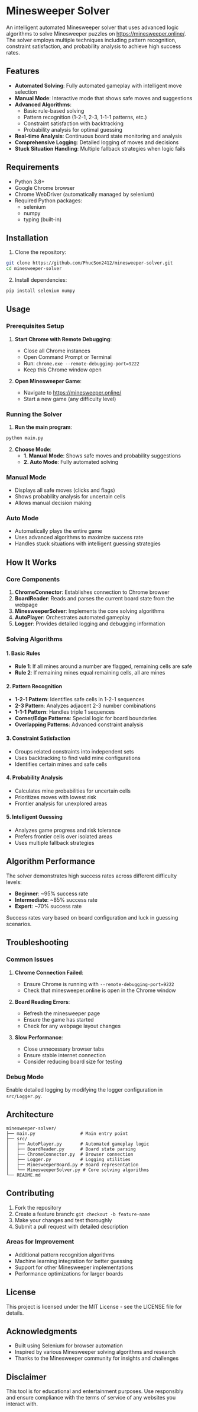 # Minesweeper Solver

An intelligent automated Minesweeper solver that uses advanced logic algorithms to solve Minesweeper puzzles on https://minesweeper.online/. The solver employs multiple techniques including pattern recognition, constraint satisfaction, and probability analysis to achieve high success rates.

## Features

- **Automated Solving**: Fully automated gameplay with intelligent move selection
- **Manual Mode**: Interactive mode that shows safe moves and suggestions
- **Advanced Algorithms**:
  - Basic rule-based solving
  - Pattern recognition (1-2-1, 2-3, 1-1-1 patterns, etc.)
  - Constraint satisfaction with backtracking
  - Probability analysis for optimal guessing
- **Real-time Analysis**: Continuous board state monitoring and analysis
- **Comprehensive Logging**: Detailed logging of moves and decisions
- **Stuck Situation Handling**: Multiple fallback strategies when logic fails

## Requirements

- Python 3.8+
- Google Chrome browser
- Chrome WebDriver (automatically managed by selenium)
- Required Python packages:
  - selenium
  - numpy
  - typing (built-in)

## Installation

1. Clone the repository:
```bash
git clone https://github.com/PhucSon2412/minesweeper-solver.git
cd minesweeper-solver
```

2. Install dependencies:
```bash
pip install selenium numpy
```

## Usage

### Prerequisites Setup

1. **Start Chrome with Remote Debugging**:
   - Close all Chrome instances
   - Open Command Prompt or Terminal
   - Run: `chrome.exe --remote-debugging-port=9222`
   - Keep this Chrome window open

2. **Open Minesweeper Game**:
   - Navigate to https://minesweeper.online/
   - Start a new game (any difficulty level)

### Running the Solver

1. **Run the main program**:
```bash
python main.py
```

2. **Choose Mode**:
   - **1. Manual Mode**: Shows safe moves and probability suggestions
   - **2. Auto Mode**: Fully automated solving

### Manual Mode
- Displays all safe moves (clicks and flags)
- Shows probability analysis for uncertain cells
- Allows manual decision making

### Auto Mode
- Automatically plays the entire game
- Uses advanced algorithms to maximize success rate
- Handles stuck situations with intelligent guessing strategies

## How It Works

### Core Components

1. **ChromeConnector**: Establishes connection to Chrome browser
2. **BoardReader**: Reads and parses the current board state from the webpage
3. **MinesweeperSolver**: Implements the core solving algorithms
4. **AutoPlayer**: Orchestrates automated gameplay
5. **Logger**: Provides detailed logging and debugging information

### Solving Algorithms

#### 1. Basic Rules
- **Rule 1**: If all mines around a number are flagged, remaining cells are safe
- **Rule 2**: If remaining mines equal remaining cells, all are mines

#### 2. Pattern Recognition
- **1-2-1 Pattern**: Identifies safe cells in 1-2-1 sequences
- **2-3 Pattern**: Analyzes adjacent 2-3 number combinations
- **1-1-1 Pattern**: Handles triple 1 sequences
- **Corner/Edge Patterns**: Special logic for board boundaries
- **Overlapping Patterns**: Advanced constraint analysis

#### 3. Constraint Satisfaction
- Groups related constraints into independent sets
- Uses backtracking to find valid mine configurations
- Identifies certain mines and safe cells

#### 4. Probability Analysis
- Calculates mine probabilities for uncertain cells
- Prioritizes moves with lowest risk
- Frontier analysis for unexplored areas

#### 5. Intelligent Guessing
- Analyzes game progress and risk tolerance
- Prefers frontier cells over isolated areas
- Uses multiple fallback strategies

## Algorithm Performance

The solver demonstrates high success rates across different difficulty levels:

- **Beginner**: ~95% success rate
- **Intermediate**: ~85% success rate  
- **Expert**: ~70% success rate

Success rates vary based on board configuration and luck in guessing scenarios.

## Troubleshooting

### Common Issues

1. **Chrome Connection Failed**:
   - Ensure Chrome is running with `--remote-debugging-port=9222`
   - Check that minesweeper.online is open in the Chrome window

2. **Board Reading Errors**:
   - Refresh the minesweeper page
   - Ensure the game has started
   - Check for any webpage layout changes

3. **Slow Performance**:
   - Close unnecessary browser tabs
   - Ensure stable internet connection
   - Consider reducing board size for testing

### Debug Mode

Enable detailed logging by modifying the logger configuration in `src/Logger.py`.

## Architecture

```
minesweeper-solver/
├── main.py                 # Main entry point
├── src/
│   ├── AutoPlayer.py       # Automated gameplay logic
│   ├── BoardReader.py      # Board state parsing
│   ├── ChromeConnector.py  # Browser connection
│   ├── Logger.py           # Logging utilities
│   ├── MinesweeperBoard.py # Board representation
│   └── MinesweeperSolver.py # Core solving algorithms
└── README.md
```

## Contributing

1. Fork the repository
2. Create a feature branch: `git checkout -b feature-name`
3. Make your changes and test thoroughly
4. Submit a pull request with detailed description

### Areas for Improvement

- Additional pattern recognition algorithms
- Machine learning integration for better guessing
- Support for other Minesweeper implementations
- Performance optimizations for larger boards

## License

This project is licensed under the MIT License - see the LICENSE file for details.

## Acknowledgments

- Built using Selenium for browser automation
- Inspired by various Minesweeper solving algorithms and research
- Thanks to the Minesweeper community for insights and challenges

## Disclaimer

This tool is for educational and entertainment purposes. Use responsibly and ensure compliance with the terms of service of any websites you interact with.
